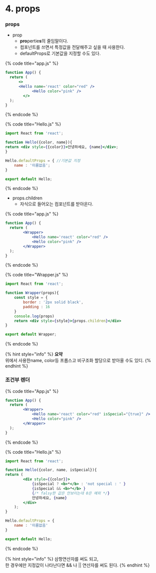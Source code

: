 # 4. props

### props

* prop 
  * **pro**pertie**s**의 줄임말이다.
  * 컴포넌트를 쓰면서 특정값을 전달해주고 싶을 때 사용한다.
  * defaultProps로 기본값을 지정할 수도 있다.

{% code title="app.js" %}
```jsx
function App() {
  return (
	  <>
      <Hello name='react' color="red" />
			<Hello color="pink" />
		</>
  );
}
```
{% endcode %}

{% code title="Hello.js" %}
```jsx
import React from 'react';

function Hello({color, name}){
return <div style={{color}}>안녕하세요, {name}</div>;
}

Hello.defaultProps = { //기본값 지정
    name : '이름없음';
}

export default Hello;
```
{% endcode %}

* props.children
  * 자식으로 들어오는 컴포넌트를 받아온다.

{% code title="app.js" %}
```jsx
function App() {
  return (
	  	<Wrapper>
      		<Hello name='react' color="red" />
			<Hello color="pink" />
		</Wrapper>
  );
}
```
{% endcode %}

{% code title="Wrapper.js" %}
```jsx
import React from 'react';

function Wrapper(props){
    const style = {
        border : '2px solid black',
        padding : 16
    }
    console.log(props)
    return <div style={style}>{props.children}</div>
}

export default Wrapper;
```
{% endcode %}

{% hint style="info" %}
**요약**   
위에서 사용한name, color등 프롭스고 비구조화 할당으로 받아올 수도 있디.
{% endhint %}

### 조건부 렌더

{% code title="App.js" %}
```jsx
function App() {
  return (
	  	<Wrapper>
      		<Hello name='react' color="red" isSpecial="{true}" />
			<Hello color="pink" />
		</Wrapper>
  );
}
```
{% endcode %}

{% code title="Hello.js" %}
```jsx
import React from 'react';

function Hello({color, name, isSpecial}){
return (
        <div style={{color}}>
            {isSpecial ? <b>*</b> : 'not special : ' }
            {isSpecial && <b>*</b> }
            {/* falsy한 값은 안보이는데 0은 예외 */}
            안녕하세요, {name}
        </div>
    );
}

Hello.defaultProps = {
    name : '이름없음'
}

export default Hello;
```
{% endcode %}

{% hint style="info" %}
삼항연산자를 써도 되고,   
한 경우에만 지정값이 나타난다면 && 나 \|\| 연산자를 써도 된다.
{% endhint %}

